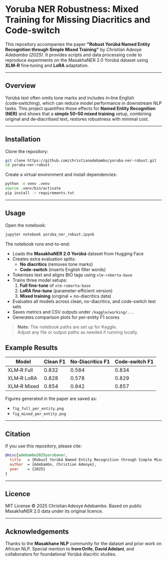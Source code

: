 # Yoruba NER Robustness: Mixed Training for Missing Diacritics and Code-switch

This repository accompanies the paper **"Robust Yorùbá Named Entity Recognition through Simple Mixed Training"** by *Christian Adeoye Adebambo (2025)*.
It provides scripts and data processing code to reproduce experiments on the MasakhaNER 2.0 Yorùbá dataset using **XLM‑R** fine‑tuning and **LoRA** adaptation.

---

## Overview

Yorùbá text often omits tone marks and includes in‑line English (code‑switching), which can reduce model performance in downstream NLP tasks.
This project quantifies those effects for **Named Entity Recognition (NER)** and shows that a **simple 50–50 mixed training** setup, combining original and de‑diacritised text, restores robustness with minimal cost.

---

## Installation

Clone the repository:

```bash
git clone https://github.com/christianadebambo/yoruba-ner-robust.git
cd yoruba-ner-robust
```

Create a virtual environment and install dependencies:

```bash
python -m venv .venv
source .venv/bin/activate
pip install -r requirements.txt
```

---

## Usage

Open the notebook:

```bash
jupyter notebook yoruba_ner_robust.ipynb
```

The notebook runs end-to-end:
- Loads the **MasakhaNER 2.0 Yorùbá** dataset from Hugging Face  
- Creates extra evaluation splits:  
  - **No diacritics** (removes tone marks)  
  - **Code-switch** (inserts English filler words)  
- Tokenises text and aligns BIO tags using `xlm-roberta-base`  
- Trains three model setups:  
  1. **Full fine-tune** of `xlm-roberta-base`  
  2. **LoRA fine-tune** (parameter-efficient version)  
  3. **Mixed training** (original + no-diacritics data)  
- Evaluates all models across clean, no-diacritics, and code-switch test sets  
- Saves metrics and CSV outputs under `/kaggle/working/...`  
- Generates comparison plots for per-entity F1 scores  

> **Note:** The notebook paths are set up for Kaggle.  
> Adjust any file or output paths as needed if running locally.

## Example Results

| Model         | Clean F1 | No‑Diacritics F1 | Code‑switch F1 |
|----------------|-----------|------------------|----------------|
| XLM‑R Full     | 0.832     | 0.584            | 0.834          |
| XLM‑R LoRA     | 0.828     | 0.578            | 0.829          |
| XLM‑R Mixed    | 0.854     | 0.842            | 0.857          |

Figures generated in the paper are saved as:
- `fig_full_per_entity.png`
- `fig_mixed_per_entity.png`

---

## Citation

If you use this repository, please cite:

```bibtex
@misc{adebambo2025yorubaner,
  title   = {Robust Yorùbá Named Entity Recognition through Simple Mixed Training},
  author  = {Adebambo, Christian Adeoye},
  year    = {2025}
}
```

---

## Licence

MIT License © 2025 Christian Adeoye Adebambo.
Based on public MasakhaNER 2.0 data under its original licence.

---

## Acknowledgements

Thanks to the **Masakhane NLP** community for the dataset and prior work on African NLP.
Special mention to **Iroro Orife**, **David Adelani**, and collaborators for foundational Yorùbá diacritic studies.
